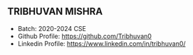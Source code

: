 ## TRIBHUVAN MISHRA
- Batch: 2020-2024 CSE
- Github Profile: https://github.com/Tribhuvan0
- Linkedin Profile: https://www.linkedin.com/in/tribhuvan0/
